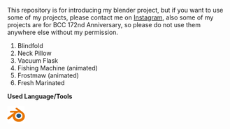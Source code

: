 This repository is for introducing my blender project, but if you want to use some of my projects, please contact me on [Instagram](https://instagram.com/kimmuie_), also some of my projects are for BCC 172nd Anniversary, so please do not use them anywhere else without my permission.

1. Blindfold
2. Neck Pillow
3. Vacuum Flask
4. Fishing Machine (animated)
5. Frostmaw (animated)
6. Fresh Marinated

**Used Language/Tools**
<div>
  <img src="https://github.com/devicons/devicon/blob/master/icons/blender/blender-original.svg" title="Blender"width="40" height="40"/>&nbsp;
</div>  